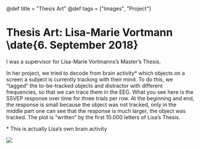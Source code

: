 @def title = "Thesis Art"
@def tags = ["Images", "Project"]

# Thesis Art: Lisa-Marie Vortmann \date{6. September 2018}
I was a supervisor for Lisa-Marie Vortmanns’s Master’s Thesis.


In her project, we tried to decode from brain activity* which objects on a screen a subject is currently tracking with their mind. To do this, we “tagged” the to-be-tracked objects and distractor with different frequencies, so that we can trace them in the EEG. What you see here is the SSVEP response over time for three trials per row. At the beginning and end, the response is small because the object was not tracked, only in the middle part one can see that the response is much larger, the object was tracked. The plot is “written” by the first 10.000 letters of Lisa’s Thesis.


\* This is actually Lisa’s own brain activity

![](/assets/thesis-art/a2_lisa.jpg)
